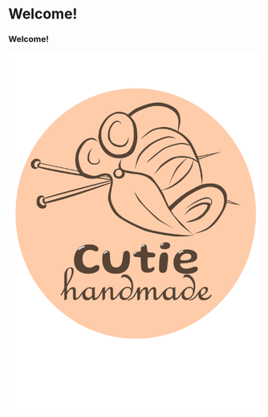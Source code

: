 # Welcome!
### Welcome!
![Image alt](https://github.com/pinkuspaekus/forget-me-not/raw/main/Alfch-01.png)

